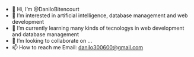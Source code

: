 - 👋 Hi, I’m @DaniloBitencourt
- 👀 I’m interested in artificial intelligence, database management and web development
- 🌱 I’m currently learning many kinds of tecnologys in web development and database management
- 💞️ I’m looking to collaborate on ...
- 📫 How to reach me Email: danilo300600@gmail.com

<!---
DaniloBitencourt/DaniloBitencourt is a ✨ special ✨ repository because its `README.md` (this file) appears on your GitHub profile.
You can click the Preview link to take a look at your changes.
--->

